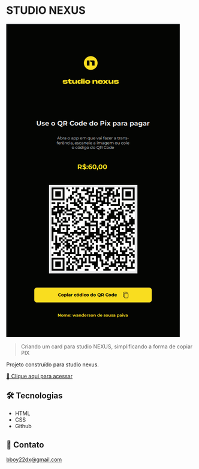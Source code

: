 # STUDIO  NEXUS

![preview](/assets/preview.png)

> Criando um card para studio NEXUS, simplificando a forma de copiar PIX

Projeto construído para studio nexus.

[🔗 Clique aqui para acessar]()


## 🛠 Tecnologias

- HTML
- CSS
- Github

## 💛 Contato

bboy22dx@gmail.com